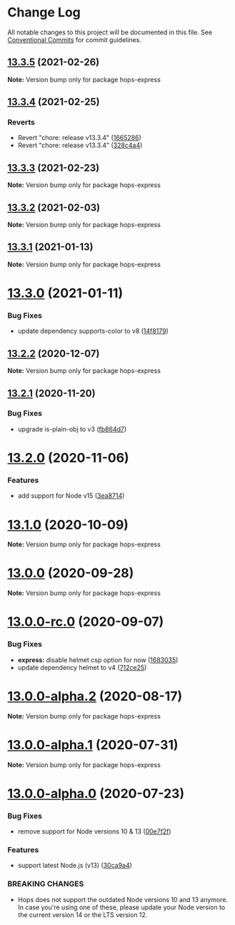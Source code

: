 # Change Log

All notable changes to this project will be documented in this file.
See [Conventional Commits](https://conventionalcommits.org) for commit guidelines.

## [13.3.5](https://github.com/xing/hops/compare/v13.3.4...v13.3.5) (2021-02-26)

**Note:** Version bump only for package hops-express





## [13.3.4](https://github.com/xing/hops/compare/v13.3.3...v13.3.4) (2021-02-25)


### Reverts

* Revert "chore: release v13.3.4" ([1665286](https://github.com/xing/hops/commit/1665286e4efb4316ce33bcc789b8ae6839ded3f9))
* Revert "chore: release v13.3.4" ([328c4a4](https://github.com/xing/hops/commit/328c4a494de318b7a893ac99165bf1fb1304b729))





## [13.3.3](https://github.com/xing/hops/compare/v13.3.2...v13.3.3) (2021-02-23)

**Note:** Version bump only for package hops-express





## [13.3.2](https://github.com/xing/hops/compare/v13.3.1...v13.3.2) (2021-02-03)

**Note:** Version bump only for package hops-express





## [13.3.1](https://github.com/xing/hops/compare/v13.3.0...v13.3.1) (2021-01-13)

**Note:** Version bump only for package hops-express





# [13.3.0](https://github.com/xing/hops/compare/v13.2.2...v13.3.0) (2021-01-11)


### Bug Fixes

* update dependency supports-color to v8 ([14f8179](https://github.com/xing/hops/commit/14f8179ad1982a4c1bd359e56acd194324f54c3e))





## [13.2.2](https://github.com/xing/hops/compare/v13.2.1...v13.2.2) (2020-12-07)

**Note:** Version bump only for package hops-express





## [13.2.1](https://github.com/xing/hops/compare/v13.2.0...v13.2.1) (2020-11-20)


### Bug Fixes

* upgrade is-plain-obj to v3 ([fb864d7](https://github.com/xing/hops/commit/fb864d7ad007d135d033d46cc3ded7e78fd61f90))





# [13.2.0](https://github.com/xing/hops/compare/v13.1.0...v13.2.0) (2020-11-06)


### Features

* add support for Node v15 ([3ea8714](https://github.com/xing/hops/commit/3ea8714702960d0408cb6eae4bf336cb637eea9d))





# [13.1.0](https://github.com/xing/hops/compare/v13.0.0...v13.1.0) (2020-10-09)

**Note:** Version bump only for package hops-express





# [13.0.0](https://github.com/xing/hops/compare/v13.0.0-rc.0...v13.0.0) (2020-09-28)

**Note:** Version bump only for package hops-express





# [13.0.0-rc.0](https://github.com/xing/hops/compare/v13.0.0-alpha.2...v13.0.0-rc.0) (2020-09-07)


### Bug Fixes

* **express:** disable helmet csp option for now ([1683035](https://github.com/xing/hops/commit/16830354363b7f1faae88b65304eed3f71e34699))
* update dependency helmet to v4 ([712ce25](https://github.com/xing/hops/commit/712ce25e949bd5ee3b85edd1d2b0ba5a42147180))





# [13.0.0-alpha.2](https://github.com/xing/hops/compare/v13.0.0-alpha.1...v13.0.0-alpha.2) (2020-08-17)

**Note:** Version bump only for package hops-express





# [13.0.0-alpha.1](https://github.com/xing/hops/compare/v13.0.0-alpha.0...v13.0.0-alpha.1) (2020-07-31)

**Note:** Version bump only for package hops-express





# [13.0.0-alpha.0](https://github.com/xing/hops/compare/v12.0.0-rc99...v13.0.0-alpha.0) (2020-07-23)


### Bug Fixes

* remove support for Node versions 10 & 13 ([00e7f2f](https://github.com/xing/hops/commit/00e7f2fb2ec92b859805b65bfeee697a78bf8147))


### Features

* support latest Node.js (v13) ([30ca9a4](https://github.com/xing/hops/commit/30ca9a4ebc3a43706eb07158259035349ce2d269))


### BREAKING CHANGES

* Hops does not support the outdated Node versions 10
and 13 anymore. In case you're using one of these, please update your
Node version to the current version 14 or the LTS version 12.
